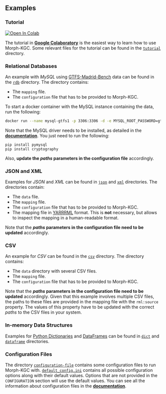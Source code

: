## Examples

### Tutorial

[![Open In Colab](https://colab.research.google.com/assets/colab-badge.svg)](https://colab.research.google.com/drive/1ByFx_NOEfTZeaJ1Wtw3UwTH3H3-Sye2O?usp=sharing)

The tutorial in **[Google Colaboratory](https://colab.research.google.com/drive/1ByFx_NOEfTZeaJ1Wtw3UwTH3H3-Sye2O?usp=sharing)** is the easiest way to learn how to use Morph-KGC. Some relevant files for the tutorial can be found in the [`tutorial`](https://github.com/morph-kgc/morph-kgc/tree/main/examples/tutorial) directory.


### Relational Databases
An example with _MySQL_ using [GTFS-Madrid-Bench](https://github.com/oeg-upm/gtfs-bench) data can be found in the [`rdb`](https://github.com/morph-kgc/morph-kgc/tree/main/examples/rdb) directory. The directory contains:
- The `mapping` file.
- The `configuration` file that has to be provided to Morph-KGC.

To start a docker container with the MySQL instance containing the data, run the following:
```bash
docker run --name mysql-gtfs1 -p 3306:3306 -d -e MYSQL_ROOT_PASSWORD=gtfs oegdataintegration/mysql-gtfs1:1.0
```

Note that the MySQL driver needs to be installed, as detailed in the **[documentation](https://morph-kgc.readthedocs.io/en/latest/documentation/#relational-databases_1)**. You just need to run the following:
```
pip install pymysql
pip install cryptography
```
Also, **update the _paths_ parameters in the configuration file** accordingly.

### JSON and XML
Examples for _JSON_ and _XML_ can be found in [`json`](https://github.com/morph-kgc/morph-kgc/tree/main/examples/json) and [`xml`](https://github.com/morph-kgc/morph-kgc/tree/main/examples/xml) directories. The directories contain:
- The `data` file.
- The `mapping` file.
- The `configuration` file that has to be provided to Morph-KGC.
- The mapping file in [YARRRML](https://rml.io/yarrrml/spec/) format. This is **not** necessary, but allows to inspect the mapping in a human-readable format.

Note that the **_paths_ parameters in the configuration file need to be updated** accordingly.

### CSV
An example for _CSV_ can be found in the [`csv`](https://github.com/morph-kgc/morph-kgc/tree/main/examples/csv) directory. The directory contains:
- The `data` directory with several CSV files.
- The `mapping` file.
- The `configuration` file that has to be provided to Morph-KGC.

Note that the **_paths_ parameters in the configuration file need to be updated** accordingly. Given that this example involves multiple CSV files, the paths to these files are provided in the mapping file with the `rml:source` property. The values of this property have to be updated with the correct _paths_ to the CSV files in your system.

### In-memory Data Structures
Examples for [Python Dictionaries](https://docs.python.org/3/tutorial/datastructures.html#dictionaries) and [DataFrames](https://pandas.pydata.org/docs/reference/api/pandas.DataFrame.html) can be found in [`dict`](https://github.com/morph-kgc/morph-kgc/tree/main/examples/dict) and [`dataframe`](https://github.com/morph-kgc/morph-kgc/tree/main/examples/dataframe) directories.

### Configuration Files
The directory [`configuration-file`](https://github.com/morph-kgc/morph-kgc/tree/main/examples/configuration-file) contains some configuration files to run Morph-KGC with. [`default_config.ini`](https://github.com/morph-kgc/morph-kgc/blob/main/examples/configuration-file/default_config.ini) contains all possible configuration options along with their default values. Options that are not provided in the `CONFIGURATION` section will use the default values. You can see all the information about configuration files in the **[documentation](https://morph-kgc.readthedocs.io/en/latest/documentation/#configuration)**.
